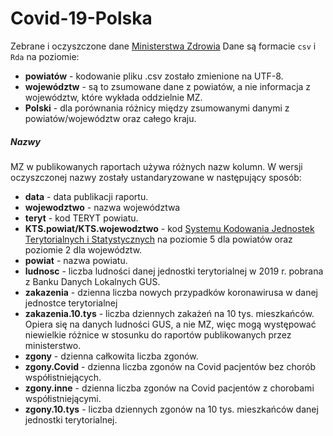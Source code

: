 # Covid-19-Polska
Zebrane i oczyszczone dane [Ministerstwa Zdrowia](https://www.gov.pl/web/koronawirus/wykaz-zarazen-koronawirusem-sars-cov-2) Dane są formacie `csv` i `Rda` na poziomie:

* **powiatów** - kodowanie pliku .csv zostało zmienione na UTF-8.
* **województw** - są to zsumowane dane z powiatów, a nie informacja z województw, które wykłada oddzielnie MZ.
* **Polski** - dla porównania różnicy między zsumowanymi danymi z powiatów/województw oraz całego kraju.

##### Nazwy

MZ w publikowanych raportach używa różnych nazw kolumn. W wersji oczyszczonej nazwy zostały ustandaryzowane w następujący sposób:

* **data** - data publikacji raportu.
* **wojewodztwo** - nazwa województwa
* **teryt** - kod TERYT powiatu.
* **KTS.powiat/KTS.wojewodztwo** - kod [Systemu Kodowania Jednostek Terytorialnych i Statystycznych](https://stat.gov.pl/statystyka-regionalna/jednostki-terytorialne/system-kts/) na poziomie 5 dla powiatów oraz poziomie 2 dla województw. 
* **powiat** - nazwa powiatu.
* **ludnosc** - liczba ludności danej jednostki terytorialnej w 2019 r. pobrana z Banku Danych Lokalnych GUS.
* **zakazenia** - dzienna liczba nowych przypadków koronawirusa w danej jednostce terytorialnej
* **zakazenia.10.tys** - liczba dziennych zakażeń na 10 tys. mieszkańców. Opiera się na danych ludności GUS, a nie MZ, więc mogą występować niewielkie różnice w stosunku do raportów publikowanych przez ministerstwo.
* **zgony** - dzienna całkowita liczba zgonów.
* **zgony.Covid** - dzienna liczba zgonów na Covid pacjentów bez chorób współistniejących.
* **zgony.inne** - dzienna liczba zgonów na Covid pacjentów z chorobami współistniejącymi.
* **zgony.10.tys** - liczba dziennych zgonów na 10 tys. mieszkańców danej jednostki terytorialnej.